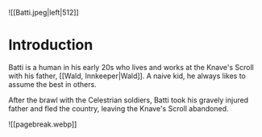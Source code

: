 ![[Batti.jpeg|left|512]]

# Introduction
Batti is a human in his early 20s who lives and works at the Knave's Scroll with his father, [[Wald, Innkeeper|Wald]]. A naive kid, he always likes to assume the best in others.

After the brawl with the Celestrian soldiers, Batti took his gravely injured father and fled the country, leaving the Knave's Scroll abandoned.

![[pagebreak.webp]]